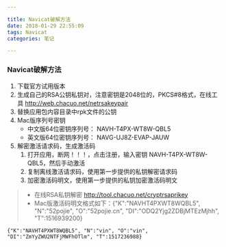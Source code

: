 ```yaml
---

title: Navicat破解方法
date: 2018-01-29 22:55:09
tags: Navicat
categories: 笔记

---
```


### Navicat破解方法

1. 下载官方试用版本
2. 生成自己的RSA公钥私钥对，注意密钥是2048位的，PKCS#8格式，在线工具 http://web.chacuo.net/netrsakeypair
3. 替换应用包内容目录中rpk文件的公钥
4. Mac版序列号密钥 
	- 中文版64位密钥序列号： NAVH-T4PX-WT8W-QBL5
	- 英文版64位密钥序列号： NAVG-UJ8Z-EVAP-JAUW
5. 解密激活请求码，生成激活码
	1. 打开应用，断网！！！，点击注册，输入密钥 NAVH-T4PX-WT8W-QBL5，然后手动激活
	2. 复制离线激活请求码，使用第一步提供的私钥解密请求码
	3. 加密激活码明文，使用第一步提供的私钥加密激活码明文

> - 在线RSA私钥解密 http://tool.chacuo.net/cryptrsaprikey
> - Mac版激活码明文格式如下：{"K":"NAVHT4PXWT8WQBL5", "N":"52pojie", "O":"52pojie.cn", "DI":"ODQ2Yjg2ZDBjMTEzMjhh", "T":1516939200}

`
{"K":"NAVHT4PXWT8WQBL5", "N":"vin", "O":"vin", "DI":"ZmYyZWU2NTFjMWFhOTlm", "T":1517236988}
`